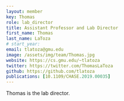 ```yaml
---
layout: member
key: Thomas
role: lab_director
title: Assistant Professor and Lab Director
first_name: Thomas
last_name: LaToza
# start_year:
email: tlatoza@gmu.edu
image: /assets/img/team/Thomas.jpg
website: https://cs.gmu.edu/~tlatoza
twitter: https://twitter.com/ThomasLaToza
github: https://github.com/tlatoza
publications: [10.1109/CHASE.2019.00035]
---
```

Thomas is the lab director.